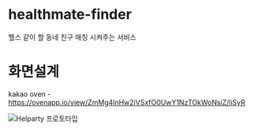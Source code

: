# healthmate-finder
헬스 같이 할 동네 친구 매칭 시켜주는 서비스

# 화면설계
kakao oven -https://ovenapp.io/view/ZmMg4lnHw2iVSxfO0UwY1NzTOkWoNsiZ/liSyR

![Helparty 프로토타입](https://user-images.githubusercontent.com/25305130/117656221-0bda3e00-b1d3-11eb-8bd4-5db2c9d44879.png)


